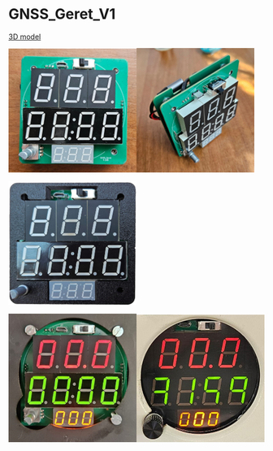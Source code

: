 # GNSS_Geret_V1

[3D model](https://github.com/xDocka15/GNSS_geret/blob/main/V1/3D_Print/stl/board.stl)

<img src="https://github.com/xDocka15/GNSS_geret/blob/main/V1/images/board1.jpg" width=50% height=50%/><img src="https://github.com/xDocka15/GNSS_geret/blob/main/V1/images/board2.jpg" width=46% height=46%>

<img src="https://github.com/xDocka15/GNSS_geret/blob/main/V1/images/board4.png" width=50% height=50%>

<img src="https://github.com/xDocka15/GNSS_geret/blob/main/V1/images/board3.png" width=50% height=50%/><img src="https://github.com/xDocka15/GNSS_geret/blob/main/V1/images/board5.png" width=50% height=50%>
